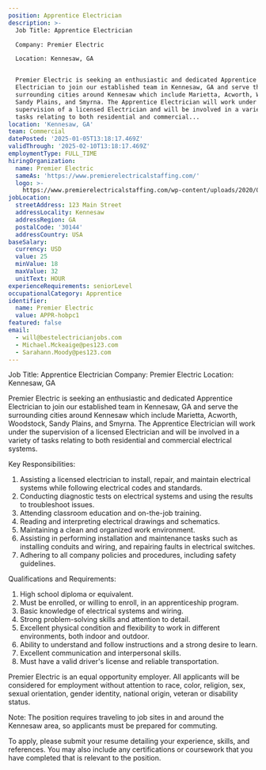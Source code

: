 ```yaml
---
position: Apprentice Electrician
description: >-
  Job Title: Apprentice Electrician

  Company: Premier Electric

  Location: Kennesaw, GA


  Premier Electric is seeking an enthusiastic and dedicated Apprentice
  Electrician to join our established team in Kennesaw, GA and serve the
  surrounding cities around Kennesaw which include Marietta, Acworth, Woodstock,
  Sandy Plains, and Smyrna. The Apprentice Electrician will work under the
  supervision of a licensed Electrician and will be involved in a variety of
  tasks relating to both residential and commercial...
location: 'Kennesaw, GA'
team: Commercial
datePosted: '2025-01-05T13:18:17.469Z'
validThrough: '2025-02-10T13:18:17.469Z'
employmentType: FULL_TIME
hiringOrganization:
  name: Premier Electric
  sameAs: 'https://www.premierelectricalstaffing.com/'
  logo: >-
    https://www.premierelectricalstaffing.com/wp-content/uploads/2020/05/Premier-Electrical-Staffing-logo.png
jobLocation:
  streetAddress: 123 Main Street
  addressLocality: Kennesaw
  addressRegion: GA
  postalCode: '30144'
  addressCountry: USA
baseSalary:
  currency: USD
  value: 25
  minValue: 18
  maxValue: 32
  unitText: HOUR
experienceRequirements: seniorLevel
occupationalCategory: Apprentice
identifier:
  name: Premier Electric
  value: APPR-hobpc1
featured: false
email:
  - will@bestelectricianjobs.com
  - Michael.Mckeaige@pes123.com
  - Sarahann.Moody@pes123.com
---
```




Job Title: Apprentice Electrician
Company: Premier Electric
Location: Kennesaw, GA

Premier Electric is seeking an enthusiastic and dedicated Apprentice Electrician to join our established team in Kennesaw, GA and serve the surrounding cities around Kennesaw which include Marietta, Acworth, Woodstock, Sandy Plains, and Smyrna. The Apprentice Electrician will work under the supervision of a licensed Electrician and will be involved in a variety of tasks relating to both residential and commercial electrical systems.

Key Responsibilities:

1. Assisting a licensed electrician to install, repair, and maintain electrical systems while following electrical codes and standards.
2. Conducting diagnostic tests on electrical systems and using the results to troubleshoot issues.
3. Attending classroom education and on-the-job training.
4. Reading and interpreting electrical drawings and schematics.
5. Maintaining a clean and organized work environment.
6. Assisting in performing installation and maintenance tasks such as installing conduits and wiring, and repairing faults in electrical switches.
7. Adhering to all company policies and procedures, including safety guidelines.

Qualifications and Requirements:

1. High school diploma or equivalent.
2. Must be enrolled, or willing to enroll, in an apprenticeship program.
3. Basic knowledge of electrical systems and wiring.
4. Strong problem-solving skills and attention to detail.
5. Excellent physical condition and flexibility to work in different environments, both indoor and outdoor.
6. Ability to understand and follow instructions and a strong desire to learn.
7. Excellent communication and interpersonal skills.
8. Must have a valid driver's license and reliable transportation.

Premier Electric is an equal opportunity employer. All applicants will be considered for employment without attention to race, color, religion, sex, sexual orientation, gender identity, national origin, veteran or disability status.

Note: The position requires traveling to job sites in and around the Kennesaw area, so applicants must be prepared for commuting.
 
To apply, please submit your resume detailing your experience, skills, and references. You may also include any certifications or coursework that you have completed that is relevant to the position.
